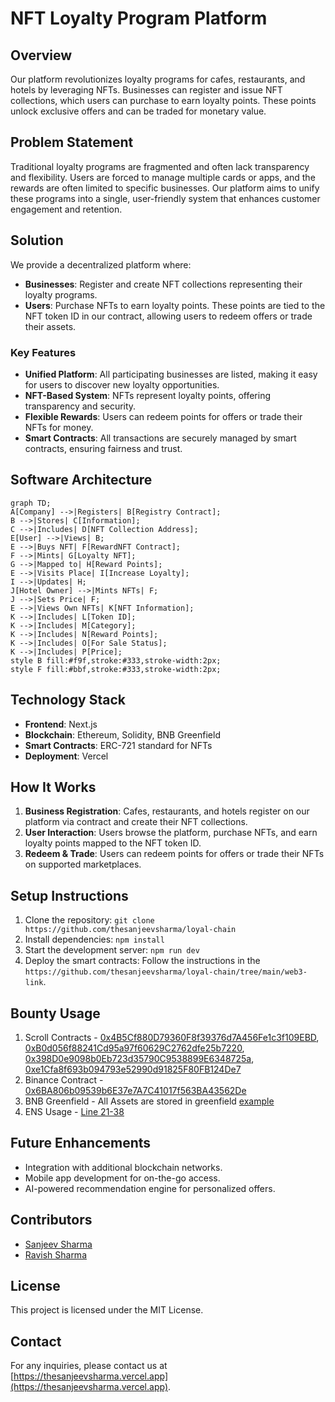 # **NFT Loyalty Program Platform**

## **Overview**
Our platform revolutionizes loyalty programs for cafes, restaurants, and hotels by leveraging NFTs. Businesses can register and issue NFT collections, which users can purchase to earn loyalty points. These points unlock exclusive offers and can be traded for monetary value.

## **Problem Statement**
Traditional loyalty programs are fragmented and often lack transparency and flexibility. Users are forced to manage multiple cards or apps, and the rewards are often limited to specific businesses. Our platform aims to unify these programs into a single, user-friendly system that enhances customer engagement and retention.

## **Solution**
We provide a decentralized platform where:
- **Businesses**: Register and create NFT collections representing their loyalty programs.
- **Users**: Purchase NFTs to earn loyalty points. These points are tied to the NFT token ID in our contract, allowing users to redeem offers or trade their assets.

### **Key Features**
- **Unified Platform**: All participating businesses are listed, making it easy for users to discover new loyalty opportunities.
- **NFT-Based System**: NFTs represent loyalty points, offering transparency and security.
- **Flexible Rewards**: Users can redeem points for offers or trade their NFTs for money.
- **Smart Contracts**: All transactions are securely managed by smart contracts, ensuring fairness and trust.

## Software Architecture
```mermaid
graph TD;
A[Company] -->|Registers| B[Registry Contract];
B -->|Stores| C[Information];
C -->|Includes| D[NFT Collection Address];
E[User] -->|Views| B;
E -->|Buys NFT| F[RewardNFT Contract];
F -->|Mints| G[Loyalty NFT];
G -->|Mapped to| H[Reward Points];
E -->|Visits Place| I[Increase Loyalty];
I -->|Updates| H;
J[Hotel Owner] -->|Mints NFTs| F;
J -->|Sets Price| F;
E -->|Views Own NFTs| K[NFT Information];
K -->|Includes| L[Token ID];
K -->|Includes| M[Category];
K -->|Includes| N[Reward Points];
K -->|Includes| O[For Sale Status];
K -->|Includes| P[Price];
style B fill:#f9f,stroke:#333,stroke-width:2px;
style F fill:#bbf,stroke:#333,stroke-width:2px;
```

## **Technology Stack**
- **Frontend**: Next.js
- **Blockchain**: Ethereum, Solidity, BNB Greenfield
- **Smart Contracts**: ERC-721 standard for NFTs
- **Deployment**: Vercel

## **How It Works**
1. **Business Registration**: Cafes, restaurants, and hotels register on our platform via contract and create their NFT collections.
2. **User Interaction**: Users browse the platform, purchase NFTs, and earn loyalty points mapped to the NFT token ID.
3. **Redeem & Trade**: Users can redeem points for offers or trade their NFTs on supported marketplaces.

## **Setup Instructions**
1. Clone the repository: `git clone https://github.com/thesanjeevsharma/loyal-chain`
2. Install dependencies: `npm install`
3. Start the development server: `npm run dev`
4. Deploy the smart contracts: Follow the instructions in the `https://github.com/thesanjeevsharma/loyal-chain/tree/main/web3-link`.

## **Bounty Usage**
1. Scroll Contracts - [0x4B5Cf880D79360F8f39376d7A456Fe1c3f109EBD](https://sepolia.scrollscan.com/address/0x4B5Cf880D79360F8f39376d7A456Fe1c3f109EBD), [0xB0d056f88241Cd95a97f60629C2762dfe25b7220](https://sepolia.scrollscan.com/address/0xB0d056f88241Cd95a97f60629C2762dfe25b7220), [0x398D0e9098b0Eb723d35790C9538899E6348725a](https://sepolia.scrollscan.com/address/0x398D0e9098b0Eb723d35790C9538899E6348725a), [0xe1Cfa8f693b094793e52990d91825F80FB124De7](https://sepolia.scrollscan.com/address/0xe1Cfa8f693b094793e52990d91825F80FB124De7)
2. Binance Contract - [0x6BA806b09539b6E37e7A7C41017f563BA43562De](https://testnet.bscscan.com/address/0x6BA806b09539b6E37e7A7C41017f563BA43562De)
3. BNB Greenfield - All Assets are stored in greenfield [example](https://gnfd-testnet-sp1.bnbchain.org/view/sakura-3stays/nft6.webp)
4. ENS Usage - [Line 21-38](https://github.com/thesanjeevsharma/loyal-chain/blob/main/components/NavBar/index.tsx)

## **Future Enhancements**
- Integration with additional blockchain networks.
- Mobile app development for on-the-go access.
- AI-powered recommendation engine for personalized offers.

## **Contributors**
- [Sanjeev Sharma](https://github.com/thesanjeevsharma)
- [Ravish Sharma](https://github.com/ravish1729)

## **License**
This project is licensed under the MIT License.

## **Contact**
For any inquiries, please contact us at [https://thesanjeevsharma.vercel.app](https://thesanjeevsharma.vercel.app).
